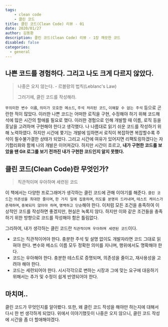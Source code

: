```yaml
---
tags: 
    - clean code
    - 클린 코드
title: 클린 코드(Clean Code) 리뷰 - 01
date: 2020/01/27
author: 김동환
description: 클린 코드(Clean Code) 리뷰 - 1장 깨끗한 코드
disabled: false
categories:
  - general
---
```


## 나쁜 코드를 경험하다. 그리고 나도 크게 다르지 않았다.
> 나중은 오지 않는다. - 르블랑의 법칙(Leblanc's Law)
>
> 그러기에, 클린 코드를 작성해라.
>

`무의미한 변수 이름`, `의미가 모호한 메소드`, `주석 처리된 코드`, `이해할 수 없는 주석` 등으로 곤란한 적이 많았다.
이러한 나쁜 코드는 어떠한 로직을 구현, 수정해야 하기 위해 코드해석에 많은 시간의 할애를 필요로 했다.
이러한 경험으로 인해 개발할 때 이름, 로직 등을 훗날을 고려하며 구현해야 한다고 생각했다.
나 나름대로 읽기 쉬운 코드를 작성하기 위해 노력하였다.
하지만 시간에 쫓기는 개발에 임하면서 로직이 복잡하면 복잡할수록 주석이 필수불가결한 상태가 되었다.
그리고 시간에 여유가 있어지면 리팩토링하겠다는 자기합리화와 함께 나의 개발은 이어져갔다.
하지만 시간이 흐르고, **내가 구현한 코드를 보았을 땐 Git 로그를 보기 전까진 내가 구현한 코드인지 알지 못했다.**

## 클린 코드(Clean Code)란 무엇인가?
> 직관적이며 우아하며 세련된 코드

이 책에서는 다양한 프로그래머가 생각하는 클린 코드에 관해 이야기를 해준다.
`클린 코드`는 `의존성을 최대한 줄이며`, `한 가지 일에 집중하며`, `의도를 분명히 드러내며`,
`테스트 케이스가 존재하며`, `중복되지 않아야 하며`, `명백하고 단순`해야 한다.
이처럼 모든 조건을 충족하여 이상적인 코드를 작성하면 좋겠지만, 현실은 녹록지 않다.
하지만 이와 같은 조건들을 충족하기 위한 방향으로 코드를 작성해야 함은 틀림없다.

그리하여, 내가 생각하는 클린 코드란 `직관적이며 우아하며 세련된 코드`이다.
* 코드는 직관적이어야 한다. 충분한 주석 및 설명 없이도 개발자라면 코드 그대로 읽혀야 한다.
변수와 메소드 이름 모두 정확한 의미를 지니며, 행위에서도 명확해야 한다.
* 코드는 우아해야 한다. 충분한 테스트로 증명되며, 의존성을 줄이고, 재사용성을 고려야 해야 한다.
* 코드는 세련되어야 한다. 시시각각으로 변하는 시장과 그에 맞는 요구에 대응하기 위해서는 추가 및 수정이 쉽게 반영되어야 한다.

## 마치며..
클린 코드가 무엇인지를 알아봤다. 또한, 왜 클린 코드 작성을 해야만 하는지에 대해서 다시 한 번 생각하게 되었다.
위에서 이야기했듯이 나중은 오지 않으니, 클린 코드 작성에 시간을 좀 더 할애해야겠다.